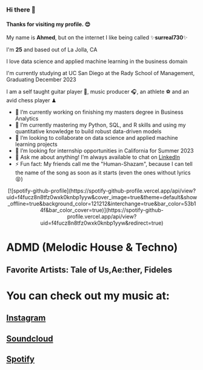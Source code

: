 ### Hi there 👋
#### Thanks for visiting my profile. 😊

My name is **Ahmed**, but on the internet I like being called ✨**surreal730**✨

I'm **__25__** and based out of La Jolla, CA

I love data science and applied machine learning in the business domain

I'm currently studying at UC San Diego at the Rady School of Management, Graduating December 2023

I am a self taught guitar player 🎸, music producer 🎧, an athlete ⚽️ and an avid chess player ♟

- 🔭 I’m currently working on finishing my masters degree in Business Analytics
- 🌱 I’m currently mastering my Python, SQL, and R skills and using my quantitative knowledge to build robust data-driven models
- 👯 I’m looking to collaborate on data science and applied machine learning projects
- 🤔 I’m looking for internship opportunities in California for Summer 2023
- 💬 Ask me about anything! I'm always available to chat on [LinkedIn](https://www.linkedin.com/in/syedmasood97/)
- ⚡ Fun fact: My friends call me the "Human-Shazam", because I can tell the name of the song as soon as it starts (even the ones without lyrics 😝)

<p align="center">[![spotify-github-profile](https://spotify-github-profile.vercel.app/api/view?uid=f4fucz8n8tfz0wxk0knbp1yyw&cover_image=true&theme=default&show_offline=true&background_color=121212&interchange=true&bar_color=53b14f&bar_color_cover=true)](https://spotify-github-profile.vercel.app/api/view?uid=f4fucz8n8tfz0wxk0knbp1yyw&redirect=true)</p>

# **ADMD** (Melodic House & Techno)
## Favorite Artists: **Tale of Us**,**Ae:ther**, **Fideles**

# You can check out my music at:
## [Instagram](https://www.instagram.com/admdmusic)
## [Soundcloud](https://soundcloud.com/admdmusic)
## [Spotify](https://open.spotify.com/user/f4fucz8n8tfz0wxk0knbp1yyw?si=91b928e12d62485b)
